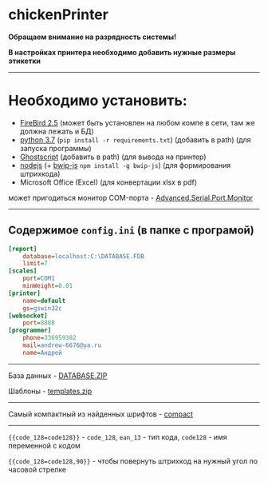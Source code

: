 # chickenPrinter
**Обращаем внимание на разрядность системы!**

**В настройках принтера необходимо добавить нужные размеры этикетки**

-------
# Необходимо установить:
- [FireBird 2.5](https://firebirdsql.org/en/firebird-2-5/) (может быть установлен на любом компе в сети, там же должна лежать и БД)
- [python 3.7](https://www.python.org/downloads/release/python-380/) (`pip install -r requirements.txt`) (добавить в path) (для запуска программы)
- [Ghostscript](https://www.ghostscript.com/download/gsdnld.html) (добавить в path) (для вывода на принтер)
- [nodejs](https://nodejs.org/en/download/) (+ [bwip-js](https://www.npmjs.com/package/bwip-js/v/1.7.3) `npm install -g bwip-js`) (для формирования штрихкода)
- Microsoft Office (Excel) (для конвертации xlsx в pdf)

может пригодиться монитор COM-порта - [Advanced.Serial.Port.Monitor](https://github.com/Andrew-6676/chickenPrinter/files/3938108/Advanced.Serial.Port.Monitor.3.5.41.Withkey.zip)

-------
##  Содержимое `config.ini` (в папке с програмой)
```ini
[report]
	database=localhost:C:\DATABASE.FDB
	limit=7
[scales]
	port=COM1
	minWeight=0.01
[printer]
	name=default
	gs=gswin32c
[websocket]
	port=8888
[programmer]
	phone=336959382
	mail=andrew-6676@ya.ru
	name=Андрей
```
-------
База данных - [DATABASE.ZIP](https://github.com/Andrew-6676/chickenPrinter/files/3938129/DATABASE.ZIP)

Шаблоны - [templates.zip](https://github.com/Andrew-6676/chickenPrinter/files/3938130/templates.zip)

-------

Самый компактный из найденных шрифтов - [compact](http://allfont.ru/download/compact/)

------
`{{code_128=code128}}` - `code_128`, `ean_13` - тип кода, `code128` - имя переменной с кодом

`{{code_128=code128,90}}` - чтобы повернуть штрихкод на нужный угол по часовой стрелке
